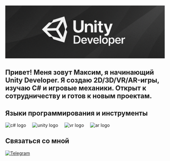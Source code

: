 ![Header](https://github.com/destrosez/destrosez/blob/main/assets/banner.png)

## Привет! Меня зовут Максим, я начинающий Unity Developer. Я создаю 2D/3D/VR/AR-игры, изучаю C# и игровые механики. Открыт к сотрудничеству и готов к новым проектам.

## Языки программирования и инструменты

<div align="left">
  <img src="https://github.com/user-attachments/assets/bb1d963f-4cdb-4e56-93f6-41a4ce226b84" height="40" alt="с# logo"/>
  <img width="12"/>
  <img src="https://img.icons8.com/?size=100&id=39848&format=png&color=FFFFFF" height="40" alt="unity logo"/>
  <img width="12"/>
  <img src="https://github.com/user-attachments/assets/7730d212-1fee-45c8-a4d1-56e34a5e496c" height="40" alt="vr logo"/>
  <img width="12"/>
  <img src="https://img.icons8.com/?size=100&id=4vCBvplrPRUn&format=png&color=FFFFFF" height="40" alt="ar logo"/>
  <img width="12"/>
</div>

## Связаться со мной
[![Telegram](https://img.shields.io/badge/-Telegram-090909?style=for-the-badge&logo=telegram&logoColor=27A0D9)](https://t.me/zxcqwertyww)

###
